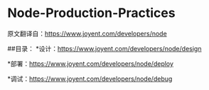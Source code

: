 # Node-Production-Practices

原文翻译自：https://www.joyent.com/developers/node

##目录：
*设计：https://www.joyent.com/developers/node/design

*部署：https://www.joyent.com/developers/node/deploy

*调试：https://www.joyent.com/developers/node/debug
